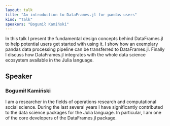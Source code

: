 ```yaml
---
layout: talk
title: "An introduction to DataFrames.jl for pandas users"
kind: "Talk"
speakers: "Bogumił Kamiński"
---
```


In this talk I present the fundamental design concepts behind DataFrames.jl to help potential users get started with using it. I show how an exemplary pandas data processing pipeline can be transferred to DataFrames.jl. Finally I discuss how DataFrames.jl integrates with the whole data science ecosystem available in the Julia language.

## Speaker

### Bogumił Kamiński

I am a researcher in the fields of operations research and computational social science.
During the last several years I have significantly contributed to the data science packages for the Julia language.
In particular, I am one of the core developers of the DataFrames.jl package.
